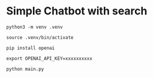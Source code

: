 # Simple Chatbot with search
```
python3 -m venv .venv
```
```
source .venv/bin/activate
```
```
pip install openai
```
```
export OPENAI_API_KEY=xxxxxxxxxx
```
```
python main.py
```
